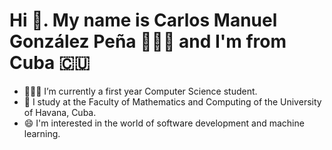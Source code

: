 <h1> Hi 👋. My name is Carlos Manuel González Peña 👨🏻‍💻 and I'm from Cuba 🇨🇺 </h1>


- 👨🏻‍💻 I’m currently a first year Computer Science student.
- 🏫 I study at the Faculty of Mathematics and Computing of the University of Havana, Cuba.
- 😄 I'm interested in the world of software development and machine learning.
